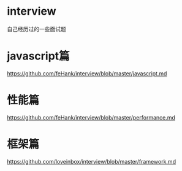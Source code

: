 # interview
自己经历过的一些面试题

# javascript篇
https://github.com/feHank/interview/blob/master/javascript.md

# 性能篇
https://github.com/feHank/interview/blob/master/performance.md

# 框架篇
https://github.com/loveinbox/interview/blob/master/framework.md

